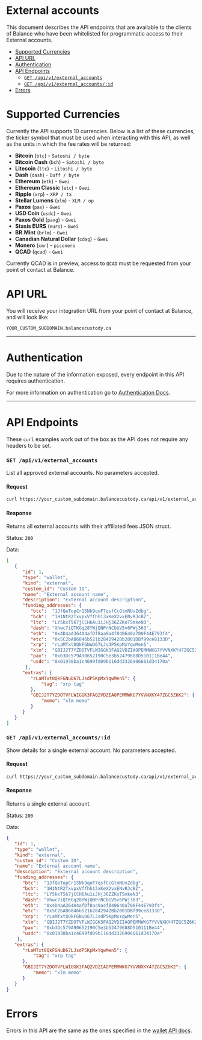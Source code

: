 # External accounts

This document describes the API endpoints that are available to the clients of Balance
who have been whitelisted for programmatic access to their External accounts.

<!-- MarkdownTOC levels="1,2,3" autolink="true" -->

- [Supported Currencies](#supported-currencies)
- [API URL](#api-url)
- [Authentication](#authentication)
- [API Endpoints](#api-endpoints)
  - [`GET /api/v1/external_accounts`](#get-apiv1external_accounts)
  - [`GET /api/v1/external_accounts/:id`](#get-apiv1external_accountsid)
- [Errors](#errors)

<!-- /MarkdownTOC -->


# Supported Currencies

Currently the API supports 10 currencies. Below is a list of these currencies,
the ticker symbol that must be used when interacting with this API, as well as the
units in which the fee rates will be returned:

- **Bitcoin** (`btc`) - `Satoshi / byte`
- **Bitcoin Cash** (`bch`) - `Satoshi / byte`
- **Litecoin** (`ltc`) - `Litoshi / byte`
- **Dash** (`dash`) - `Duff / byte`
- **Ethereum** (`eth`) - `Gwei`
- **Ethereum Classic** (`etc`) - `Gwei`
- **Ripple** (`xrp`) - `XRP / tx`
- **Stellar Lumens** (`xlm`) - `XLM / op`
- **Paxos** (`pax`) - `Gwei`
- **USD Coin** (`usdc`) - `Gwei`
- **Paxos Gold** (`paxg`) - `Gwei`
- **Stasis EURS** (`eurs`) - `Gwei`
- **BR.Mint** (`brlm`) - `Gwei`
- **Canadian Natural Dollar** (`cdag`) - `Gwei`
- **Monero** (`xmr`) - `piconero`
- **QCAD** (`qcad`) - `Gwei`

Currently QCAD is in preview, access to `QCAD` must be requested from your point of contact at Balance.

# API URL

You will receive your integration URL from your point of contact
at Balance, and will look like:
```
YOUR_CUSTOM_SUBDOMAIN.balancecustody.ca
```

----

# Authentication

Due to the nature of the information exposed, every endpoint in this API requires authentication.

For more information on authentication go to [Authentication Docs](../authentication/README.md).

----

# API Endpoints

These `curl` examples work out of the box as the API does not require any headers to be set.

### `GET /api/v1/external_accounts`

List all approved external accounts. No parameters accepted.

#### Request
```bash
curl https://your_custom_subdomain.balancecustody.ca/api/v1/external_accounts
```

#### Response
Returns all external accounts with their affiliated fees JSON struct.

Status: `200`

Data:
```json
[
   {
      "id": 1,
      "type": "wallet",
      "kind": "external",
      "custom_id": "Custom ID",
      "name": "External account name",
      "description": "External account description",
      "funding_addresses": {
         "btc":  "1JfQeTopCr1SNk9qoF7qsfCcGtmNUvZdbg",
         "bch":  "1H1NtR2TxvpxVffhh13xKeX2vxENvRJcBZ",
         "ltc":  "LY5kxT567jCCH6Au1iJHj36ZZKoT5mkeN3",
         "dash": "Xhwc7iQTKGq28YWjQNPrNCbGV5v6PWj363",
         "eth":  "0x4D4aA364A4afDf8aa9a4f840640a700F44E793f4",
         "etc":  "0x5C2bAB6846b521b2842942Bb2001DBf99ce8133D",
         "xrp":  "rLaMTxt8QkFGNuD67LJsdP5KpMxYqwMen5",
         "xlm":  "GBIJ2T7YZDOTVFLWIGGK3FAQ2VDZIAOPEMMWKG7YVVNXKY47ZGC5Z6K2",
         "pax":  "0xb3Dc579A90652190C5e3b52479688D510111Be44",
         "usdc": "0x01938ba1c4699fd09b116dd3326906661d34170a"
       },
      "extras": {
         "rLaMTxt8QkFGNuD67LJsdP5KpMxYqwMen5": {
             "tag": "xrp tag"
         },
         "GBIJ2T7YZDOTVFLWIGGK3FAQ2VDZIAOPEMMWKG7YVVNXKY47ZGC5Z6K2": {
             "memo": "xlm memo"
         }
      }
   }
]
```

### `GET /api/v1/external_accounts/:id`

Show details for a single external account. No parameters accepted.

#### Request
```bash
curl https://your_custom_subdomain.balancecustody.ca/api/v1/external_accounts/1
```

#### Response
Returns a single external account.

Status: `200`

Data:
```json
{
   "id": 1,
   "type": "wallet",
   "kind": "external",
   "custom_id": "Custom ID",
   "name": "External account name",
   "description": "External account description",
   "funding_addresses": {
      "btc":  "1JfQeTopCr1SNk9qoF7qsfCcGtmNUvZdbg",
      "bch":  "1H1NtR2TxvpxVffhh13xKeX2vxENvRJcBZ",
      "ltc":  "LY5kxT567jCCH6Au1iJHj36ZZKoT5mkeN3",
      "dash": "Xhwc7iQTKGq28YWjQNPrNCbGV5v6PWj363",
      "eth":  "0x4D4aA364A4afDf8aa9a4f840640a700F44E793f4",
      "etc":  "0x5C2bAB6846b521b2842942Bb2001DBf99ce8133D",
      "xrp":  "rLaMTxt8QkFGNuD67LJsdP5KpMxYqwMen5",
      "xlm":  "GBIJ2T7YZDOTVFLWIGGK3FAQ2VDZIAOPEMMWKG7YVVNXKY47ZGC5Z6K2",
      "pax":  "0xb3Dc579A90652190C5e3b52479688D510111Be44",
      "usdc": "0x01938ba1c4699fd09b116dd3326906661d34170a"
    },
   "extras": {
      "rLaMTxt8QkFGNuD67LJsdP5KpMxYqwMen5": {
          "tag": "xrp tag"
      },
      "GBIJ2T7YZDOTVFLWIGGK3FAQ2VDZIAOPEMMWKG7YVVNXKY47ZGC5Z6K2": {
          "memo": "xlm memo"
      }
   }
}

```

# Errors

Errors in this API are the same as the ones specified in the [wallet API docs](../wallets/README.md#errors).

